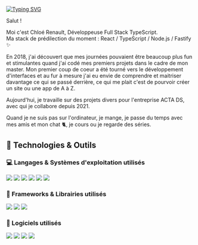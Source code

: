 [![Typing SVG](https://readme-typing-svg.demolab.com?font=Fira+Code&size=30&pause=1000&color=B995F6&center=true&vCenter=true&width=835&lines=Hey+%F0%9F%91%8B+Je+suis+Chlo%C3%A9+!+;Ravie+de+vous+rencontrer+%F0%9F%91%A9%F0%9F%8F%BB%E2%80%8D%F0%9F%92%BB)](https://git.io/typing-svg)


Salut !   

Moi c'est Chloé Renault, Développeuse Full Stack TypeScript.  
Ma stack de prédilection du moment : React / TypeScript / Node.js / Fastify ✨

En 2018, j'ai découvert que mes journées pouvaient être beaucoup plus fun et stimulantes quand j'ai codé mes premiers projets dans le cadre de mon master. Mon premier coup de coeur a été tourné vers le développement d'interfaces et au fur à mesure j'ai eu envie de comprendre et maitriser davantage ce qui se passé derrière, ce qui me plait c'est de pourvoir créer un site ou une app de A à Z.

Aujourd'hui, je travaille sur des projets divers pour l'entreprise ACTA DS, avec qui je collabore depuis 2021.   

Quand je ne suis pas sur l'ordinateur, je mange, je passe du temps avec mes amis et mon chat 🐈, je cours ou je regarde des séries.

## 🔧 Technologies & Outils
### 💻 Langages & Systèmes d'exploitation utilisés
![](https://img.shields.io/badge/Code-JavaScript-6e67b6.svg?style=flat&logo=javascript&logoColor=white)
![](https://img.shields.io/badge/Code-TypeScript-6e67b6.svg?style=flat&logo=typescript&logoColor=white)
![](https://img.shields.io/badge/Code-JSON-6e67b6.svg?style=flat&logo=json&logoColor=white)
![](https://img.shields.io/badge/Code-Docker-6e67b6.svg?style=flat&logo=docker&logoColor=white)
![](https://img.shields.io/badge/OS-Linux-informational?style=flat&logo=linux&logoColor=white&color=6366f1)
![](https://img.shields.io/badge/OS-Windows-informational?style=flat&logo=windows&logoColor=white&color=6366f1)

### 📘 Frameworks & Librairies utilisés
![](https://img.shields.io/badge/Framework-ReactJS-informational?style=flat&logo=react&logoColor=white&color=6366f1)
![](https://img.shields.io/badge/Framework-VueJS-informational?style=flat&logo=vue.js&logoColor=white&color=6366F1)
![](https://img.shields.io/badge/Library-Leaflet-informational?style=flat&logo=leaflet&logoColor=white&color=6366F1)

### 💽 Logiciels utilisés
![](https://img.shields.io/badge/Software-VsCode-informational?style=flat&logo=visualstudiocode&logoColor=white&color=6366F1)
![](https://img.shields.io/badge/Software-Git-informational?style=flat&logo=git&logoColor=white&color=6366F1)
![](https://img.shields.io/badge/Software-Github-informational?style=flat&logo=github&logoColor=white&color=6366F1)
![](https://img.shields.io/badge/Software-Gitlab-informational?style=flat&logo=gitlab&logoColor=white&color=6366F1)
